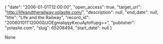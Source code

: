 {
  "date": "2006-01-01T12:00:00", 
  "open_access": true, 
  "target_url": "http://lifeandtherailway.yolasite.com/", 
  "description": null, 
  "end_date": null, 
  "title": "Life and the Railway", 
  "record_id": "20060101T120000/JOEgmaIqqyKxcuAytoYupg==", 
  "publisher": "yolasite.com", 
  "slug": 65208494, 
  "start_date": null
}

None